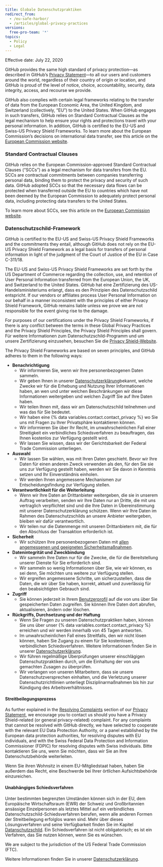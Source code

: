 ```yaml
---
title: Globale Datenschutzpraktiken
redirect_from:
  - /eu-safe-harbor/
  - /articles/global-privacy-practices
versions:
  free-pro-team: '*'
topics:
  - Policy
  - Legal
---
```


Effective date: July 22, 2020

GitHub provides the same high standard of privacy protection—as described in GitHub’s [Privacy Statement](/github/site-policy/github-privacy-statement#githubs-global-privacy-practices)—to all our users and customers around the world, regardless of their country of origin or location, and GitHub is proud of the level of notice, choice, accountability, security, data integrity, access, and recourse we provide.

GitHub also complies with certain legal frameworks relating to the transfer of data from the European Economic Area, the United Kingdom, and Switzerland (collectively, “EU”) to the United States. When GitHub engages in such transfers, GitHub relies on Standard Contractual Clauses as the legal mechanism to help ensure your rights and protections travel with your personal information. In addition, GitHub is certified to the EU-US and Swiss-US Privacy Shield Frameworks. To learn more about the European Commission’s decisions on international data transfer, see this article on the [European Commission website](https://ec.europa.eu/info/law/law-topic/data-protection/international-dimension-data-protection_en).

### Standard Contractual Clauses

GitHub relies on the European Commission-approved Standard Contractual Clauses (“SCCs”) as a legal mechanism for data transfers from the EU. SCCs are contractual commitments between companies transferring personal data, binding them to protect the privacy and security of such data. GitHub adopted SCCs so that the necessary data flows can be protected when transferred outside the EU to countries which have not been deemed by the European Commission to adequately protect personal data, including protecting data transfers to the United States.

To learn more about SCCs, see this article on the [European Commission website](https://ec.europa.eu/info/law/law-topic/data-protection/international-dimension-data-protection/standard-contractual-clauses-scc_en).

### Datenschutzschild-Framework

GitHub is certified to the EU-US and Swiss-US Privacy Shield Frameworks and the commitments they entail, although GitHub does not rely on the EU-US Privacy Shield Framework as a legal basis for transfers of personal information in light of the judgment of the Court of Justice of the EU in Case C-311/18.

The EU-US and Swiss-US Privacy Shield Frameworks are set forth by the US Department of Commerce regarding the collection, use, and retention of User Personal Information transferred from the European Union, the UK, and Switzerland to the United States. GitHub hat eine Zertifizierung des US-Handelsministeriums erlangt, dass es den Prinzipien des Datenschutzschild entspricht. If our vendors or affiliates process User Personal Information on our behalf in a manner inconsistent with the principles of either Privacy Shield Framework, GitHub remains liable unless we prove we are not responsible for the event giving rise to the damage.

For purposes of our certifications under the Privacy Shield Frameworks, if there is any conflict between the terms in these Global Privacy Practices and the Privacy Shield Principles, the Privacy Shield Principles shall govern. Für weitere Informationen zum Datenschutzschild-Programm und um unsere Zertifizierung einzusehen, besuchen Sie die [Privacy Shield-Website](https://www.privacyshield.gov/).

The Privacy Shield Frameworks are based on seven principles, and GitHub adheres to them in the following ways:

- **Benachrichtigung**
  - Wir informieren Sie, wenn wir Ihre personenbezogenen Daten sammeln.
  - Wir geben Ihnen in unserer [Datenschutzerklärung](/articles/github-privacy-statement/)bekannt, welche Zwecke wir für die Erhebung und Nutzung Ihrer Informationen haben, an wen und unter welchen Beschränkungen wir diese Informationen weitergeben und welchen Zugriff Sie auf Ihre Daten haben.
  - Wir teilen Ihnen mit, dass wir am Datenschutzschild teilnehmen und was das für Sie bedeutet.
  - Wir haben eine {% data variables.contact.contact_privacy %} wo Sie uns mit Fragen zu Ihrer Privatsphäre kontaktieren können.
  - Wir informieren Sie über Ihr Recht, im unwahrscheinlichen Fall einer Streitigkeit ein verbindliches Schiedsverfahren zu beauftragen, das Ihnen kostenlos zur Verfügung gestellt wird.
  - Wir lassen Sie wissen, dass wir der Gerichtsbarkeit der Federal Trade Commission unterliegen.
- **Auswahl**
  - Wir lassen Sie wählen, was mit Ihren Daten geschieht. Bevor wir Ihre Daten für einen anderen Zweck verwenden als den, für den Sie sie uns zur Verfügung gestellt haben, werden wir Sie davon in Kenntnis setzen und Ihr Einverständnis einholen.
  - Wir werden Ihnen angemessene Mechanismen zur Entscheidungsfindung zur Verfügung stellen.
- **Verantwortlichkeit für die Weiterleitung**
  - Wenn wir Ihre Daten an Drittanbieter weitergeben, die sie in unserem Auftrag verarbeiten, senden wir Ihre Daten nur an Dritte, die mit uns vertraglich verpflichtet sind und die Ihre Daten in Übereinstimmung mit unserer Datenschutzerklärung schützen. Wenn wir Ihre Daten im Rahmen des Datenschutzschilds an unsere Anbieter weitergeben, bleiben wir dafür verantwortlich.
  - Wir teilen nur die Datenmenge mit unseren Drittanbietern mit, die für den Abschluss der Transaktion erforderlich ist.
- **Sicherheit**
  - Wir schützen Ihre personenbezogenen Daten mit [allen angemessenen und geeigneten Sicherheitsmaßnahmen](https://github.com/security).
- **Datenintegrität und Zweckbindung**
  - Wir sammeln Ihre Daten nur für die Zwecke, die für die Bereitstellung unserer Dienste für Sie erforderlich sind.
  - Wir sammeln so wenig Informationen über Sie, wie wir können, es sei denn, Sie möchten uns weitere zur Verfügung stellen.
  - Wir ergreifen angemessene Schritte, um sicherzustellen, dass die Daten, die wir über Sie haben, korrekt, aktuell und zuverlässig für den beabsichtigten Gebrauch sind.
- **Zugriff**
  - Sie können jederzeit in Ihrem [Benutzerprofil](https://github.com/settings/profile) auf die von uns über Sie gespeicherten Daten zugreifen. Sie können Ihre Daten dort abrufen, aktualisieren, ändern oder löschen.
- **Rückgriffs, Durchsetzung und der Haftung**
  - Wenn Sie Fragen zu unseren Datenschutzpraktiken haben, können Sie uns über unser {% data variables.contact.contact_privacy %} erreichen und wir werden innerhalb von 45 Tagen antworten.
  - Im unwahrscheinlichen Fall eines Streitfalls, den wir nicht lösen können, haben Sie Zugang zu einem für Sie kostenlosen, verbindlichen Schiedsverfahren. Weitere Informationen finden Sie in unserer [Datenschutzerklärung](/articles/github-privacy-statement/).
  - Wir führen regelmäßige Überprüfungen unserer einschlägigen Datenschutzpraktiken durch, um die Einhaltung der von uns gemachten Zusagen zu überprüfen.
  - Wir verlangen von unseren Mitarbeitern, dass sie unsere Datenschutzversprechen einhalten, und die Verletzung unserer Datenschutzrichtlinien unterliegt Disziplinarmaßnahmen bis hin zur Kündigung des Arbeitsverhältnisses.


#### Streitbeilegungsprozess

As further explained in the [Resolving Complaints](/github/site-policy/github-privacy-statement#resolving-complaints) section of our [Privacy Statement](/github/site-policy/github-privacy-statement), we encourage you to contact us should you have a Privacy Shield-related (or general privacy-related) complaint. For any complaints that cannot be resolved with GitHub directly, we have selected to cooperate with the relevant EU Data Protection Authority, or a panel established by the European data protection authorities, for resolving disputes with EU individuals, and with the Swiss Federal Data Protection and Information Commissioner (FDPIC) for resolving disputes with Swiss individuals. Bitte kontaktieren Sie uns, wenn Sie möchten, dass wir Sie an Ihre Datenschutzbehörde weiterleiten.

Wenn Sie ihren Wohnsitz in einem EU-Mitgliedstaat haben, haben Sie außerdem das Recht, eine Beschwerde bei Ihrer örtlichen Aufsichtsbehörde einzureichen.

#### Unabhängiges Schiedsverfahren

Unter bestimmten begrenzten Umständen können sich in der EU, dem Europäische Wirtschaftsraum (EWR) der Schweiz und Großbritannien ansässige Einzelpersonen als letztes Mittel auf ein verbindliches Datenschutzschild-Schiedsverfahren berufen, wenn alle anderen Formen der Streitbeilegung erfolglos waren sind. Mehr über dieses Lösungsverfahren und seine Verfügbarkeit finden Sie im Kapitel [Datanschutzschild](https://www.privacyshield.gov/article?id=ANNEX-I-introduction). Ein Schiedsverfahren ist nicht obligatorisch; es ist ein Verfahren, das Sie nutzen können, wenn Sie es wünschen.

We are subject to the jurisdiction of the US Federal Trade Commission (FTC).

Weitere Informationen finden Sie in unserer [Datenschutzerklärung](/articles/github-privacy-statement/).
